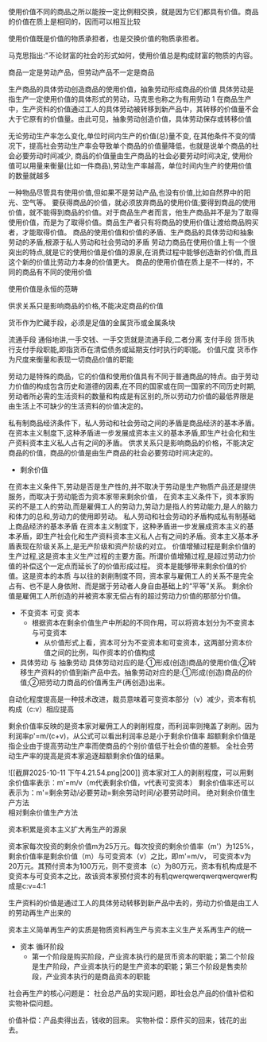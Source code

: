 

使用价值不同的商品之所以能按一定比例相交换，就是因为它们都具有价值。商品的价值在质上是相同的，因而可以相互比较


使用价值既是价值的物质承担者，也是交换价值的物质承担者。

马克思指出:"不论财富的社会的形式如何，使用价值总是构成财富的物质的内容。 

商品一定是劳动产品，但劳动产品不一定是商品

生产商品的具体劳动创造商品的使用价值，抽象劳动形成商品的价值
		具体劳动是指生产一定使用价值的具体形式的劳动，马克思也称之为有用劳动 1
			在商品生产中，生产资料的价值通过工人的具体劳动被转移到新产品中，其转移的价值量不会大于它原有的价值量。由此可见，抽象劳动创造价值，具体劳动保存或转移价值

无论劳动生产率怎么变化,单位时间内生产的价值(总)量不变,
	在其他条件不变的情况下，提高社会劳动生产率会导致单个商品的价值量降低，也就是说单个商品的社会必要劳动时间减少,
		商品的价值量由生产商品的社会必要劳动时间决定,
			使用价值可以用量来衡量(比如一件商品),劳动生产率越高，单位时间内生产的使用价值的数量就越多

一种物品尽管具有使用价值,但如果不是劳动产品,也没有价值,比如自然界中的阳光、空气等。
	要获得商品的价值，就必须放弃商品的使用价值;要得到商品的使用价值，就不能得到商品的价值。对于商品生产者而言，他生产商品并不是为了取得使用价值，而是为了取得价值。商品生产者只有将商品的使用价值让渡给商品购买者，才能取得价值。
		商品的使用价值和价值的矛盾、生产商品的具体劳动和抽象劳动的矛盾,根源于私人劳动和社会劳动的矛盾 
			劳动力商品在使用价值上有一个很突出的特点,就是它的使用价值是价值的源泉,在消费过程中能够创造新的价值,而且这个新的价值比劳动力本身的价值更大。
商品的使用价值在质上是不一样的，不同的商品有不同的使用价值

使用价值是永恒的范畴

供求关系只是影响商品的价格,不能决定商品的价值

货币作为贮藏手段，必须是足值的金属货币或金属条块

流通手段    通俗地讲,一手交钱、一手交货就是流通手段,二者分离 
支付手段    货币执行支付手段职能,即指货币在清偿债务或延期支付时执行的职能。
价值尺度 货币作为尺度来衡量和表现一切商品价值的职能

劳动力是特殊的商品，它的价值和使用价值具有不同于普通商品的特点。由于劳动力价值的构成包含历史和道德的因素,在不同的国家或在同一国家的不同历史时期,劳动者所必需的生活资料的数量和构成是有区别的,所以劳动力价值的最低界限是由生活上不可缺少的生活资料的价值决定的。

私有制商品经济条件下，私人劳动和社会劳动之间的矛盾是商品经济的基本矛盾。在资本主义制度下,这种矛盾进一步发展成资本主义的基本矛盾,即生产社会化和生产资料资本主义私人占有之间的矛盾。
	供求关系只是影响商品的价格，不能决定商品的价值，商品的价值是由生产商品的社会必要劳动时间决定的。
- 剩余价值

在资本主义条件下,劳动是否是生产性的,并不取决于劳动是生产物质产品还是提供服务，而取决于劳动能否为资本家带来剩余价值，
	在资本主义条件下，资本家购买的不是工人的劳动,而是雇佣工人的劳动力,劳动力是指人的劳动能力,是人的脑力和体力的总和,劳动力的使用即劳动。
私人劳动和社会劳动的矛盾构成私有制基础上商品经济的基本矛盾
	在资本主义制度下，这种矛盾进一步发展成资本主义的基本矛盾，即生产社会化和生产资料资本主义私人占有之间的矛盾。资本主义基本矛盾表现在阶级关系上,是无产阶级和资产阶级的对立。
		价值增殖过程是剩余价值的生产过程,这是资本主义生产过程的主要方面。所谓价值增殖过程,是超过劳动力价值的补偿这个一定点而延长了的价值形成过程。
			资本是能够带来剩余价值的价值。这是资本的本质
				与以往的剥削制度不同，资本家与雇佣工人的关系不是完全占有、也不是人身依附、而是据于劳动者人身自由基础上的“平等”关系。
					剩余价值是雇佣工人所创造的并被资本家无偿占有的超过劳动力价值的那部分价值。
- 不变资本  可变 资本 
	- 根据资本在剩余价值生产中所起的不同作用，可以将资本划分为不变资本与可变资本
		- 从价值形式上看，资本可分为不变资本和可变资本，这两部分资本价值之间的比例，叫作资本的价值构成
- 具体劳动 与 抽象劳动 
具体劳动对应的是:①形成(创造)商品的使用价值;②转移生产资料的价值到新产品中去。抽象劳动对应的是:①形成(创造)商品的价值;②把劳动力商品的价值再生产(再创造)出来。

自动化程度提高是一种技术改进，裁员意味着可变资本部分（v）减少，资本有机构成（c:v）相应提高

剩余价值率反映的是资本家对雇佣工人的剥削程度，而利润率则掩盖了剥削。因为利润率p'=m/(c+v)，从公式可以看出利润率总是小于剩余价值率
		超额剩余价值是指企业由于提高劳动生产率而使商品的个别价值低于社会价值的差额。
			全社会劳动生产率的提高是资本家追逐超额剩余价值的结果。

![[截屏2025-10-11 下午4.21.54.png|200]]
资本家对工人的剥削程度，可以用剩余价值率表示：m'=m/v（m代表剩余价值，v代表可变资本）
剩余价值率还可以表示为：m'=剩余劳动/必要劳动=剩余劳动时间/必要劳动时间。
 绝对剩余价值生产方法  
 相对剩余价值生产方法

资本积累是资本主义扩大再生产的源泉

资本家每次投资的剩余价值m为25万元。每次投资的剩余价值率（m'）为125%，剩余价值率是剩余价值（m）与可变资本（v）之比，即m'=m/v，
可变资本v为20万元。其预付资本为100万元，则不变资本（c）为80万元，资本有机构成是不变资本与可变资本之比，故该资本家预付资本的有机qwerqwerqwerqwerqwer构成是c:v=4:1


生产资料的价值是通过工人的具体劳动转移到新产品中去的，劳动力价值是由工人的劳动再生产出来的

资本主义简单再生产的实质是物质资料再生产与资本主义生产关系再生产的统一

- 资本 循环阶段 
	- 第一个阶段是购买阶段，产业资本执行的是货币资本的职能；第二个阶段是生产阶段，产业资本执行的是生产资本的职能；第三个阶段是售卖阶段，产业资本执行的是商品资本的职能

社会再生产的核心问题是：
社会总产品的实现问题，即社会总产品的价值补偿和实物补偿问题。

价值补偿：产品卖得出去，钱收的回来。
实物补偿：原件买的回来，钱花的出去。